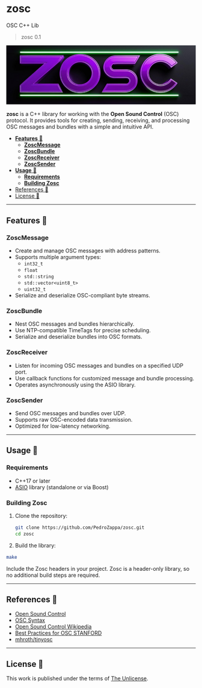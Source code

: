 # zosc
OSC C++ Lib
> zosc 0.1  

![ZOSC Logo](./img/zosc_logo.png) 


**zosc** is a C++ library for working with the **Open Sound Control** (OSC) protocol. It provides tools for creating, sending, receiving, and processing OSC messages and bundles with a simple and intuitive API.
<!-- mtoc-start -->

* [**Features** 🚀](#features-)
  * [**ZoscMessage**  ](#zoscmessage--)
  * [**ZoscBundle**  ](#zoscbundle--)
  * [**ZoscReceiver**  ](#zoscreceiver--)
  * [**ZoscSender**  ](#zoscsender--)
* [**Usage** 🔧 ](#usage--)
  * [**Requirements**  ](#requirements--)
  * [**Building Zosc**  ](#building-zosc--)
* [References 📖](#references-)
* [License 🔏](#license-)

<!-- mtoc-end -->
---

## **Features** 🚀

### **ZoscMessage**  
- Create and manage OSC messages with address patterns.  
- Supports multiple argument types:  
  - `int32_t`  
  - `float`  
  - `std::string`  
  - `std::vector<uint8_t>`  
  - `uint32_t`  
- Serialize and deserialize OSC-compliant byte streams.  

### **ZoscBundle**  
- Nest OSC messages and bundles hierarchically.  
- Use NTP-compatible TimeTags for precise scheduling.  
- Serialize and deserialize bundles into OSC formats.  

### **ZoscReceiver**  
- Listen for incoming OSC messages and bundles on a specified UDP port.  
- Use callback functions for customized message and bundle processing.  
- Operates asynchronously using the ASIO library.  

### **ZoscSender**  
- Send OSC messages and bundles over UDP.  
- Supports raw OSC-encoded data transmission.  
- Optimized for low-latency networking.  

---

## **Usage** 🔧 

### **Requirements**  
- C++17 or later  
- [ASIO](https://think-async.com/) library (standalone or via Boost)  

### **Building Zosc**  
1. Clone the repository:  
   ```bash
   git clone https://github.com/PedroZappa/zosc.git
   cd zosc
   ```
2. Build the library:
```bash
make
```
Include the Zosc headers in your project. Zosc is a header-only library, so no additional build steps are required.

---

## References 📖

- [Open Sound Control](https://opensoundcontrol.org/)
- [OSC Syntax](https://opensoundcontrol.stanford.edu/spec-1_0.html#introduction)
- [Open Sound Control Wikipedia](https://en.wikipedia.org/wiki/Open_Sound_Control)
- [Best Practices for OSC STANFORD](https://opensoundcontrol.stanford.edu/files/osc-best-practices-final.pdf)
- [mhroth/tinyosc](https://github.com/mhroth/tinyosc)

___

## License 🔏

This work is published under the terms of <a href="https://github.com/PedroZappa/zosc/blob/main/LICENSE">The Unlicense</a>.

